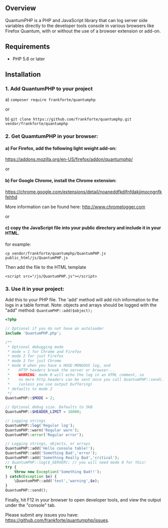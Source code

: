 ## Overview
QuantumPHP is a PHP and JavaScript library that can log server side variables directly to the developer tools console in various browsers like Firefox Quantum, with or  without the use of a browser extension or add-on.


## Requirements
- PHP 5.6 or later

## Installation

### 1. Add QuantumPHP to your project

a) `composer require frankforte/quantumphp`

or

b) `git clone https://github.com/frankforte/quantumphp.git vendor/frankforte/quantumphp`


### 2. Get QuamtumPHP in your browser:

#### a) For Firefox, add the following light weight add-on:

https://addons.mozilla.org/en-US/firefox/addon/quantumphp/

or

#### b) For Google Chrome, install the Chrome extension:

https://chrome.google.com/extensions/detail/noaneddfkdjfnfdakjjmocngnfkfehhd

More information can be found here:
http://www.chromelogger.com

or

#### c) copy the JavaScript file into your public directory and include it in your HTML.

for example:

    cp vendor/frankforte/quantumphp/QuantumPHP.js public_html/js/QuantumPHP.js


Then add the file to the HTML template

    <script src="/js/QuantumPHP.js"></script>


### 3. Use it in your project:

Add this to your PHP file. The 'add' method will add rich information to the logs in a table format.
Note: objects and arrays should be logged with the "add" method: `QuantumPHP::add($object);`

```php
<?php

// Optional if you do not have an autoloader
include 'QuantumPHP.php';

/**
 * Optional debugging mode
 * mode = 1 for Chrome and Firefox
 * mode 2 for just Firefox
 * mode 3 for just Chrome
 * mode 0 when you have a HUGE-MONGOUS log, and
 *    HTTP headers break the server or browser...
 *    WARNING: mode 0 will echo the log in an HTML comment, so 
 *    no more http headers can be sent once you call QuantumPHP::send()
 *    (unless you use output buffering)
 * defaults to mode 2
 */
QuantumPHP::$MODE = 2;

// Optional debug size. Defaults to 5kB
QuantumPHP::$HEADER_LIMIT = 16000;

// Logging strings
QuantumPHP::log('Regular log');
QuantumPHP::warn('Regular warn');
QuantumPHP::error('Regular error');

// Logging strings, objects, or arrays
QuantumPHP::add('Hello console table!');
QuantumPHP::add('Something Bad','error');
QuantumPHP::add('Something Really Bad','critical');
// QuantumPHP::log($_SERVER); // you will need mode 0 for this!
try {
	throw new Exception('Something Bad!!');
} catch(Exception $e) {
	\QuantumPHP::add('test','warning',$e);
}
QuantumPHP::send();
```

Finally, hit F12 in your browser to open developer tools, and view the output under the "console" tab.


Please submit any issues you have: https://github.com/frankforte/quantumphp/issues.
